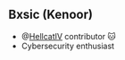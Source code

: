 Bxsic (Kenoor)
--
- @[HellcatIV](https://github.com/Hellcat-IV) contributor 🐱 </br>
- Cybersecurity enthusiast
